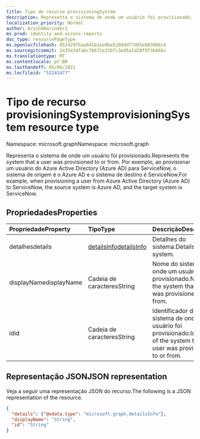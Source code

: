 ```yaml
---
title: Tipo de recurso provisioningSystem
description: Representa o sistema de onde um usuário foi provisionado.
localization_priority: Normal
author: ArvindHarinder1
ms.prod: identity-and-access-reports
doc_type: resourcePageType
ms.openlocfilehash: d52429fbaa641b1ee0be5208ddf7d85e0830b6c6
ms.sourcegitcommit: 2a35434fabc76672e21bfc3ed5a1d28f9f3b66bc
ms.translationtype: MT
ms.contentlocale: pt-BR
ms.lasthandoff: 05/06/2021
ms.locfileid: "52241477"
---
```

# <a name="provisioningsystem-resource-type"></a><span data-ttu-id="061c6-103">Tipo de recurso provisioningSystem</span><span class="sxs-lookup"><span data-stu-id="061c6-103">provisioningSystem resource type</span></span>

<span data-ttu-id="061c6-104">Namespace: microsoft.graph</span><span class="sxs-lookup"><span data-stu-id="061c6-104">Namespace: microsoft.graph</span></span>


<span data-ttu-id="061c6-105">Representa o sistema de onde um usuário foi provisionado.</span><span class="sxs-lookup"><span data-stu-id="061c6-105">Represents the system that a user was provisioned to or from.</span></span> <span data-ttu-id="061c6-106">Por exemplo, ao provisionar um usuário do Azure Active Directory (Azure AD) para ServiceNow, o sistema de origem é o Azure AD e o sistema de destino é ServiceNow.</span><span class="sxs-lookup"><span data-stu-id="061c6-106">For example, when provisioning a user from Azure Active Directory (Azure AD) to ServiceNow, the source system is Azure AD, and the target system is ServiceNow.</span></span>

## <a name="properties"></a><span data-ttu-id="061c6-107">Propriedades</span><span class="sxs-lookup"><span data-stu-id="061c6-107">Properties</span></span>

| <span data-ttu-id="061c6-108">Propriedade</span><span class="sxs-lookup"><span data-stu-id="061c6-108">Property</span></span>     | <span data-ttu-id="061c6-109">Tipo</span><span class="sxs-lookup"><span data-stu-id="061c6-109">Type</span></span>        | <span data-ttu-id="061c6-110">Descrição</span><span class="sxs-lookup"><span data-stu-id="061c6-110">Description</span></span> |
|:-------------|:------------|:------------|
|<span data-ttu-id="061c6-111">detalhes</span><span class="sxs-lookup"><span data-stu-id="061c6-111">details</span></span>|[<span data-ttu-id="061c6-112">detailsInfo</span><span class="sxs-lookup"><span data-stu-id="061c6-112">detailsInfo</span></span>](detailsinfo.md)|<span data-ttu-id="061c6-113">Detalhes do sistema.</span><span class="sxs-lookup"><span data-stu-id="061c6-113">Details of the system.</span></span>|
|<span data-ttu-id="061c6-114">displayName</span><span class="sxs-lookup"><span data-stu-id="061c6-114">displayName</span></span>|<span data-ttu-id="061c6-115">Cadeia de caracteres</span><span class="sxs-lookup"><span data-stu-id="061c6-115">String</span></span>|<span data-ttu-id="061c6-116">Nome do sistema de onde um usuário foi provisionado.</span><span class="sxs-lookup"><span data-stu-id="061c6-116">Name of the system that a user was provisioned to or from.</span></span>|
|<span data-ttu-id="061c6-117">id</span><span class="sxs-lookup"><span data-stu-id="061c6-117">id</span></span>|<span data-ttu-id="061c6-118">Cadeia de caracteres</span><span class="sxs-lookup"><span data-stu-id="061c6-118">String</span></span>|<span data-ttu-id="061c6-119">Identificador do sistema de onde um usuário foi provisionado.</span><span class="sxs-lookup"><span data-stu-id="061c6-119">Identifier of the system that a user was provisioned to or from.</span></span>|

## <a name="json-representation"></a><span data-ttu-id="061c6-120">Representação JSON</span><span class="sxs-lookup"><span data-stu-id="061c6-120">JSON representation</span></span>

<span data-ttu-id="061c6-121">Veja a seguir uma representação JSON do recurso.</span><span class="sxs-lookup"><span data-stu-id="061c6-121">The following is a JSON representation of the resource.</span></span>

<!-- {
  "blockType": "resource",
  "optionalProperties": [

  ],
  "@odata.type": "microsoft.graph.provisioningSystem",
  "baseType": null
}-->

```json
{
  "details": {"@odata.type": "microsoft.graph.detailsInfo"},
  "displayName": "String",
  "id": "String"
}
```

<!-- uuid: 16cd6b66-4b1a-43a1-adaf-3a886856ed98
2019-02-04 14:57:30 UTC -->
<!-- {
  "type": "#page.annotation",
  "description": "provisioningSystem resource",
  "keywords": "",
  "section": "documentation",
  "tocPath": ""
}-->


